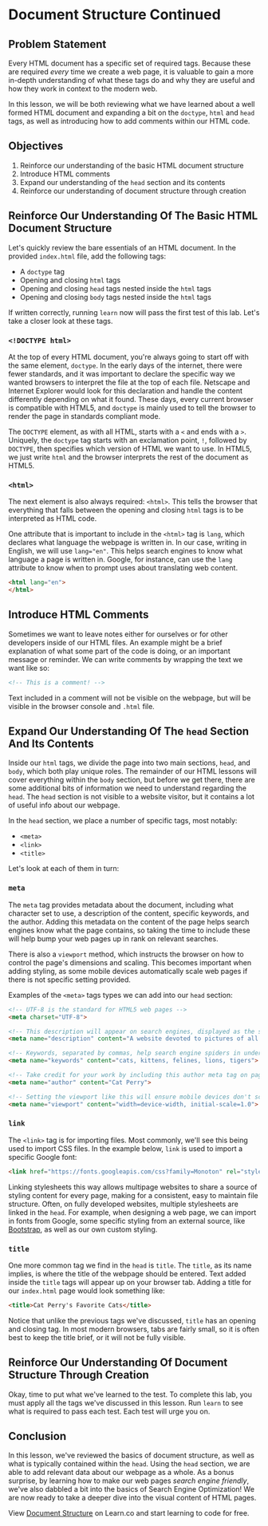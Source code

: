 # Document Structure Continued

## Problem Statement

Every HTML document has a specific set of required tags. Because these are
required _every_ time we create a web page, it is valuable to gain a more
in-depth understanding of what these tags do and why they are useful and how
they work in context to the modern web.

In this lesson, we will be both reviewing what we have learned about a well
formed HTML document and expanding a bit on the `doctype`, `html` and `head`
tags, as well as introducing how to add comments within our HTML code.

## Objectives

1. Reinforce our understanding of the basic HTML document structure
2. Introduce HTML comments
3. Expand our understanding of the `head` section and its contents
4. Reinforce our understanding of document structure through creation

## Reinforce Our Understanding Of The Basic HTML Document Structure

Let's quickly review the bare essentials of an HTML document. In the provided
`index.html` file, add the following tags:

* A `doctype` tag
* Opening and closing `html` tags
* Opening and closing `head` tags nested inside the `html` tags
* Opening and closing `body` tags nested inside the `html` tags

If written correctly, running `learn` now will pass the first test of this lab.
Let's take a closer look at these tags.

### `<!DOCTYPE html>`

At the top of every HTML document, you're always going to start off with the
same element, `doctype`. In the early days of the internet, there were fewer
standards, and it was important to declare the specific way we wanted browsers
to interpret the file at the top of each file. Netscape and Internet Explorer
would look for this declaration and handle the content differently depending on
what it found. These days, every current browser is compatible with HTML5, and
`doctype` is mainly used to tell the browser to render the page in standards
compliant mode.

The `DOCTYPE` element, as with all HTML, starts with a `<`
and ends with a `>`. Uniquely, the `doctype` tag starts with an exclamation
point, `!`, followed by `DOCTYPE`, then specifies which version of HTML we want
to use. In HTML5, we just write `html` and the browser interprets the rest of the
document as HTML5.

### `<html>`

The next element is also always required: `<html>`. This tells the browser
that everything that falls between the opening and closing `html` tags is to
be interpreted as HTML code.

One attribute that is important to include in the `<html>` tag is `lang`, which
declares what language the webpage is written in. In our case, writing in
English, we will use `lang="en"`. This helps search engines to know what
language a page is written in. Google, for instance, can use the `lang`
attribute to know when to prompt uses about translating web content.

```html
<html lang="en">
</html>
```

## Introduce HTML Comments

Sometimes we want to leave notes either for ourselves or for other developers
inside of our HTML files. An example might be a brief explanation of what some
part of the code is doing, or an important message or reminder. We can write
comments by wrapping the text we want like so:

```html
<!-- This is a comment! -->
```

Text included in a comment will not be visible on the webpage, but will be
visible in the browser console and `.html` file.

## Expand Our Understanding Of The `head` Section And Its Contents

Inside our `html` tags, we divide the page into two main sections, `head`, and
`body`, which both play unique roles. The remainder of our HTML lessons will
cover everything within the `body` section, but before we get there, there are
some additional bits of information we need to understand regarding the `head`.
The `head` section is not visible to a website visitor, but it contains a lot of
useful info about our webpage.

In the `head` section, we place a number of specific tags, most notably:
  - `<meta>`
  - `<link>`
  - `<title>`

Let's look at each of them in turn:

### `meta`

The `meta` tag provides metadata about the document, including what character
set to use, a description of the content, specific keywords, and the author.
Adding this metadata on the content of the page helps search engines know what
the page contains, so taking the time to include these will help bump your web
pages up in rank on relevant searches.

There is also a `viewport` method, which instructs the browser on how to control
the page's dimensions and scaling. This becomes important when adding styling,
as some mobile devices automatically scale web pages if there is not specific
setting provided.

Examples of the `<meta>` tags types we can add into our `head` section:

```html
<!-- UTF-8 is the standard for HTML5 web pages -->
<meta charset="UTF-8">

<!-- This description will appear on search engines, displayed as the summary under a web page's link -->
<meta name="description" content="A website devoted to pictures of all my favorite cats, kittens and felines">

<!-- Keywords, separated by commas, help search engine spiders in understanding page content -->
<meta name="keywords" content="cats, kittens, felines, lions, tigers">

<!-- Take credit for your work by including this author meta tag on pages you create -->
<meta name="author" content="Cat Perry">

<!-- Setting the viewport like this will ensure mobile devices don't scale content -->
<meta name="viewport" content="width=device-width, initial-scale=1.0">
```

### `link`

The `<link>` tag is for importing files. Most commonly, we'll see this being
used to import CSS files. In the example below, `link` is used to import a
specific Google font:

```html
<link href="https://fonts.googleapis.com/css?family=Monoton" rel="stylesheet">
```

Linking stylesheets this way allows multipage websites to share a source of
styling content for every page, making for a consistent, easy to maintain file
structure.  Often, on fully developed websites, multiple stylesheets are linked
in the `head`.  For example, when designing a web page, we can import in fonts
from Google, some specific styling from an external source, like
[Bootstrap](https://getbootstrap.com/), as well as our own custom styling.

### `title`

One more common tag we find in the `head` is `title`. The `title`, as its name
implies, is where the title of the webpage should be entered. Text added inside
the `title` tags will appear up on your browser tab. Adding a title for our
`index.html` page would look something like:

```html
<title>Cat Perry's Favorite Cats</title>
```

Notice that unlike the previous tags we've discussed, `title` has an opening and
closing tag. In most modern browsers, tabs are fairly small, so it is often best
to keep the title brief, or it will not be fully visible.

## Reinforce Our Understanding Of Document Structure Through Creation

Okay, time to put what we've learned to the test. To complete this lab, you must
apply all the tags we've discussed in this lesson.  Run `learn` to see what is
required to pass each test. Each test will urge you on.

## Conclusion

In this lesson, we've reviewed the basics of document structure, as well as what
is typically contained within the `head`.  Using the `head` section, we are able
to add relevant data about our webpage as a whole. As a bonus surprise, by
learning how to make our web pages _search engine friendly_, we've also dabbled
a bit into the basics of Search Engine Optimization! We are now ready to take a
deeper dive into the visual content of HTML pages.

<p class='util--hide'>View <a href='https://learn.co/lessons/document-structure'>Document Structure</a> on Learn.co and start learning to code for free.</p>
